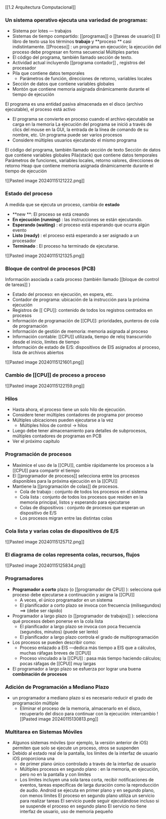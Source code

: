 [[1.2 Arquitectura Computacional]]

### Un sistema operativo ejecuta una variedad de programas:
- Sistema por lotes — trabajos
- Sistemas de tiempo compartido: [[programas]] o [[tareas de usuario]]
El libro de texto usa los términos **trabajo** y **proceso ** casi indistintamente.
[[Proceso]] : un programa en ejecución; la ejecución del proceso debe progresar en forma secuencial
Múltiples partes
- El código del programa, también llamado sección de texto.
- Actividad actual incluyendo [[programa contador]] , registros del
procesador
- Pila que contiene datos temporales
	- Parámetros de función, direcciones de retorno, variables locales
- Sección de datos que contiene variables globales
- Montón que contiene memoria asignada dinámicamente durante el tiempo de ejecución

El programa es una entidad pasiva almacenada en el disco (archivo ejecutable), el proceso está activo
- El programa se convierte en proceso cuando el archivo ejecutable se carga en la memoria
La ejecución del programa se inició a través de clics del mouse en la GUI, la entrada de la línea de comando de su nombre, etc.
Un programa puede ser varios procesos
- Considere múltiples usuarios ejecutando el mismo programa

El código del programa, también llamado sección de texto
Sección de datos que contiene variables
globales
Pila(stack) que contiene datos temporales
Parámetros de funciones, variables locales,
retorno
valores, direcciones de retorno
Heap que contiene memoria asignada
dinámicamente durante el tiempo de
ejecución

![[Pasted image 20240115121222.png]]

### Estado del proceso
A medida que se ejecuta un proceso, cambia de **estado**
- **new **: El proceso se está creando
- **En ejecución (running)** : las instrucciones se están ejecutando.
- **Esperando (waiting)** : el proceso está esperando que ocurra algún evento
- **Listo (ready)** : el proceso está esperando a ser asignado a un procesador
- **Terminado** : El proceso ha terminado de ejecutarse.

![[Pasted image 20240115121325.png]]

### Bloque de control de procesos (PCB)
Información asociada a cada proceso
(también llamado [[bloque de control de tareas]] )

- Estado del proceso: en ejecución, en espera, etc.
- Contador de programa: ubicación de la instrucción para la próxima ejecución
- Registros de [[ CPU]]: contenido de todos los registros centrados en procesos
- Información de programación de [[CPU]]: prioridades, punteros de cola de programación
- Información de gestión de memoria: memoria asignada al proceso
- Información contable: [[CPU]] utilizada, tiempo de reloj transcurrido desde el inicio, límites de tiempo
- Información de estado de E/S: dispositivos de EIS asignados al proceso, lista de archivos abiertos

![[Pasted image 20240115121601.png]]

### Cambio de [[CPU]] de proceso a proceso
![[Pasted image 20240115122159.png]]

### Hilos
- Hasta ahora, el proceso tiene un solo hilo de ejecución.
- Considere tener múltiples contadores de programa por proceso
- Múltiples ubicaciones pueden ejecutarse a la vez
	- Múltiples hilos de control -> hilos
- Luego debe tener almacenamiento para detalles de subprocesos, múltiples contadores de programas en PCB
- Ver el próximo capítulo

### Programación de procesos
- Maximice el uso de la [[CPU]], cambie rápidamente los procesos a la [[CPU]] para compartir el tiempo
- El [[programador de procesos]] selecciona entre los procesos disponibles para la próxima ejecución en la [[CPU]]
- Mantiene la [[programación de colas]] de procesos.
	- Cola de trabajo : conjunto de todos los procesos en el sistema
	- Cola lista : conjunto de todos los procesos que residen en la memoria principal, listos y esperando para ejecutarse
	- Colas de dispositivos : conjunto de procesos que esperan un dispositivo de E/S
	- Los procesos migran entre las distintas colas

### Cola lista y varias colas de dispositivos de E/S
![[Pasted image 20240115125712.png]]

### El diagrama de colas representa colas, recursos, flujos
![[Pasted image 20240115125834.png]]

 ### Programadores
- **Programador a corto** plazo (o [[programador de CPU]] ): selecciona qué proceso debe ejecutarse a continuación y asigna la [[CPU]]
	- A veces, el único programador en un sistema
	- El planificador a corto plazo se invoca con frecuencia (milisegundos) ==> (debe ser rápido)
- Programador a largo plazo (o [[programador de trabajos]] ): selecciona qué procesos deben ponerse en la cola lista
	 - El planificador a largo plazo se invoca con poca frecuencia (segundos, minutos) (puede ser lento)
	- El planificador a largo plazo controla el grado de multiprogramación
- Los procesos se pueden describir como:
	- Proceso enlazado a EIS —dedica más tiempo a EIS que a cálculos, muchas ráfagas breves de [[CPU]]
	- Proceso vinculado a la [[CPU]] : pasa más tiempo haciendo cálculos; pocas ráfagas de [[CPU]] muy largas
- El programador a largo plazo se esfuerza por lograr una buena **combinación de procesos**

### Adición de Programación a Mediano Plazo 
- un programador a mediano plazo si es necesario reducir el grado de programación múltiple
	- Eliminar el proceso de la memoria, almacenarlo en el disco, recuperarlo del disco para continuar con la ejecución: intercambio
![[Pasted image 20240115130813.png]]
### Multitarea en Sistemas Móviles

- Algunos sistemas móviles (por ejemplo, la versión anterior de iOS) permiten que solo se ejecute un proceso, otros se suspenden 
- Debido al estado real de la pantalla, los límites de la interfaz de usuario iOS proporciona una
	- de primer plano único controlado a través de la interfaz de usuario
	- Múltiples procesos en segundo plano : en la memoria, en ejecución, pero no en la pantalla y con límites 
	- Los límites incluyen una sola tarea corta, recibir notificaciones de eventos, tareas específicas de larga duración como la reproducción de audio. Android se ejecuta en primer plano y en segundo plano, con menos límites El proceso en segundo plano utiliza un servicio para realizar tareas El servicio puede seguir ejecutándose incluso si se suspende el proceso en segundo plano El servicio no tiene interfaz de usuario, uso de memoria pequeño